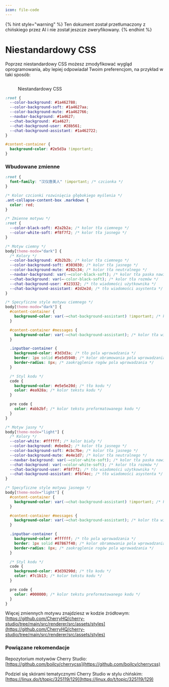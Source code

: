 ```yaml
---
icon: file-code
---
```


{% hint style="warning" %}
Ten dokument został przetłumaczony z chińskiego przez AI i nie został jeszcze zweryfikowany.
{% endhint %}

# Niestandardowy CSS

Poprzez niestandardowy CSS możesz zmodyfikować wygląd oprogramowania, aby lepiej odpowiadał Twoim preferencjom, na przykład w taki sposób:

<figure><img src="../../.gitbook/assets/telegram-cloud-photo-size-5-6311935435315724879-y.jpg" alt=""><figcaption><p>Niestandardowy CSS</p></figcaption></figure>

```css
:root {
  --color-background: #1a462788;
  --color-background-soft: #1a4627aa;
  --color-background-mute: #1a462766;
  --navbar-background: #1a4627;
  --chat-background: #1a4627;
  --chat-background-user: #28b561;
  --chat-background-assistant: #1a462722;
}

#content-container {
  background-color: #2e5d3a !important;
}
```

### Wbudowane zmienne

```css
:root {
  font-family: "汉仪唐美人" !important; /* czcionka */
}

/* Kolor czcionki rozwinięcia głębokiego myślenia */
.ant-collapse-content-box .markdown {
  color: red;
}

/* Zmienne motywu */
:root {
  --color-black-soft: #2a2b2a; /* kolor tła ciemnego */
  --color-white-soft: #f8f7f2; /* kolor tła jasnego */
}

/* Motyw ciemny */
body[theme-mode="dark"] {
  /* Kolory */
  --color-background: #2b2b2b; /* kolor tła ciemnego */
  --color-background-soft: #303030; /* kolor tła jasnego */
  --color-background-mute: #282c34; /* kolor tła neutralnego */
  --navbar-background: var(-–color-black-soft); /* kolor tła paska nawigacji */
  --chat-background: var(–-color-black-soft); /* kolor tła rozmów */
  --chat-background-user: #323332; /* tło wiadomości użytkownika */
  --chat-background-assistant: #2d2e2d; /* tło wiadomości asystenta */
}

/* Specyficzne style motywu ciemnego */
body[theme-mode="dark"] {
  #content-container {
    background-color: var(-–chat-background-assistant) !important; /* kolor tła kontenera */
  }

  #content-container #messages {
    background-color: var(-–chat-background-assistant); /* kolor tła wiadomości */
  }

  .inputbar-container {
    background-color: #3d3d3a; /* tło pola wprowadzania */
    border: 1px solid #5e5d5940; /* kolor obramowania pola wprowadzania */
    border-radius: 8px; /* zaokrąglenie rogów pola wprowadzania */
  }

  /* Styl kodu */
  code {
    background-color: #e5e5e20d; /* tło kodu */
    color: #ea928a; /* kolor tekstu kodu */
  }

  pre code {
    color: #abb2bf; /* kolor tekstu preformatowanego kodu */
  }
}

/* Motyw jasny */
body[theme-mode="light"] {
  /* Kolory */
  --color-white: #ffffff; /* kolor biały */
  --color-background: #ebe8e2; /* kolor tła jasnego */
  --color-background-soft: #cbc7be; /* kolor tła jasnego */
  --color-background-mute: #e4e1d7; /* kolor tła neutralnego */
  --navbar-background: var(-–color-white-soft); /* kolor tła paska nawigacji */
  --chat-background: var(-–color-white-soft); /* kolor tła rozmów */
  --chat-background-user: #f8f7f2; /* tło wiadomości użytkownika */
  --chat-background-assistant: #f6f4ec; /* tło wiadomości asystenta */
}

/* Specyficzne style motywu jasnego */
body[theme-mode="light"] {
  #content-container {
    background-color: var(-–chat-background-assistant) !important; /* kolor tła kontenera */
  }

  #content-container #messages {
    background-color: var(-–chat-background-assistant); /* kolor tła wiadomości */
  }

  .inputbar-container {
    background-color: #ffffff; /* tło pola wprowadzania */
    border: 1px solid #87867f40; /* kolor obramowania pola wprowadzania */
    border-radius: 8px; /* zaokrąglenie rogów pola wprowadzania */
  }

  /* Styl kodu */
  code {
    background-color: #3d39290d; /* tło kodu */
    color: #7c1b13; /* kolor tekstu kodu */
  }

  pre code {
    color: #000000; /* kolor tekstu preformatowanego kodu */
  }
}
```

Więcej zmiennych motywu znajdziesz w kodzie źródłowym: [https://github.com/CherryHQ/cherry-studio/tree/main/src/renderer/src/assets/styles](https://github.com/CherryHQ/cherry-studio/tree/main/src/renderer/src/assets/styles)

### Powiązane rekomendacje

Repozytorium motywów Cherry Studio: [https://github.com/boilcy/cherrycss](https://github.com/boilcy/cherrycss)

Podziel się skórami tematycznymi Cherry Studio w stylu chińskim: [https://linux.do/t/topic/325119/129](https://linux.do/t/topic/325119/129)